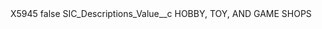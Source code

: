 <?xml version="1.0" encoding="UTF-8"?>
<CustomMetadata xmlns="http://soap.sforce.com/2006/04/metadata" xmlns:xsi="http://www.w3.org/2001/XMLSchema-instance" xmlns:xsd="http://www.w3.org/2001/XMLSchema">
    <label>X5945</label>
    <protected>false</protected>
    <values>
        <field>SIC_Descriptions_Value__c</field>
        <value xsi:type="xsd:string">HOBBY, TOY, AND GAME SHOPS</value>
    </values>
</CustomMetadata>
